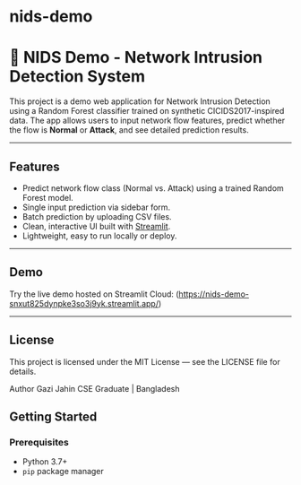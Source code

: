 # nids-demo
# 📡 NIDS Demo - Network Intrusion Detection System

This project is a demo web application for Network Intrusion Detection using a Random Forest classifier trained on synthetic CICIDS2017-inspired data. The app allows users to input network flow features, predict whether the flow is **Normal** or **Attack**, and see detailed prediction results.

---

## Features

- Predict network flow class (Normal vs. Attack) using a trained Random Forest model.
- Single input prediction via sidebar form.
- Batch prediction by uploading CSV files.
- Clean, interactive UI built with [Streamlit](https://streamlit.io/).
- Lightweight, easy to run locally or deploy.

---

## Demo

Try the live demo hosted on Streamlit Cloud:
(https://nids-demo-snxut825dynpke3so3j9yk.streamlit.app/)

---
## License

This project is licensed under the MIT License — see the LICENSE file for details.

Author Gazi Jahin CSE Graduate | Bangladesh

## Getting Started

### Prerequisites

- Python 3.7+
- `pip` package manager
